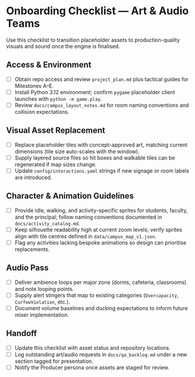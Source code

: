 # Onboarding Checklist — Art & Audio Teams

Use this checklist to transition placeholder assets to production-quality visuals and sound once the engine is finalised.

## Access & Environment
- [ ] Obtain repo access and review `project_plan.md` plus tactical guides for Milestones A–E.
- [ ] Install Python 3.12 environment; confirm `pygame` placeholder client launches with `python -m game.play`.
- [ ] Review `docs/campus_layout_notes.md` for room naming conventions and collision expectations.

## Visual Asset Replacement
- [ ] Replace placeholder tiles with concept-approved art, matching current dimensions (tile size auto-scales with the window).
- [ ] Supply layered source files so hit boxes and walkable tiles can be regenerated if map sizes change.
- [ ] Update `config/interactions.yaml` strings if new signage or room labels are introduced.

## Character & Animation Guidelines
- [ ] Provide idle, walking, and activity-specific sprites for students, faculty, and the principal; follow naming conventions documented in `docs/activity_catalog.md`.
- [ ] Keep silhouette readability high at current zoom levels; verify sprites align with tile centres defined in `data/campus_map_v1.json`.
- [ ] Flag any activities lacking bespoke animations so design can prioritise replacements.

## Audio Pass
- [ ] Deliver ambience loops per major zone (dorms, cafeteria, classrooms) and note looping points.
- [ ] Supply alert stingers that map to existing categories (`Overcapacity`, `CurfewViolation`, etc.).
- [ ] Document volume baselines and ducking expectations to inform future mixer implementation.

## Handoff
- [ ] Update this checklist with asset status and repository locations.
- [ ] Log outstanding art/audio requests in `docs/qa_backlog.md` under a new section tagged for presentation.
- [ ] Notify the Producer persona once assets are staged for review.
